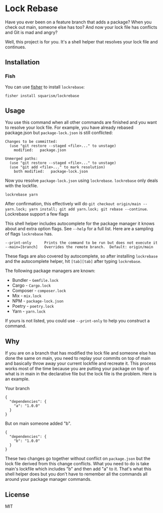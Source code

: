 # Lock Rebase

Have you ever been on a feature branch that adds a package?  When you check out main, someone else has too?  And now your lock file has conflicts and Git is mad and angry?

Well, this project is for you.  It's a shell helper that resolves your lock file and continues.


## Installation

### Fish

You can use [fisher](https://github.com/jorgebucaran/fisher) to install `lockrebase`:

```
fisher install squarism/lockrebase
```


## Usage

You use this command when all other commands are finished and you want to resolve your lock file.  For example, you have already rebased package.json but `package-lock.json` is still conflicted:

```
Changes to be committed:
  (use "git restore --staged <file>..." to unstage)
	modified:   package.json

Unmerged paths:
  (use "git restore --staged <file>..." to unstage)
  (use "git add <file>..." to mark resolution)
	both modified:   package-lock.json
```
Now you resolve `package-lock.json` using `lockrebase`.  `lockrebase` only deals with the lockfile.


```
lockrebase yarn
```
After confirmation, this effectively will do `git checkout origin/main -- yarn.lock; yarn install; git add yarn.lock; git rebase --continue`.  Lockrebase support a few flags

This shell helper includes autocomplete for the package manager it knows about and extra option flags.  See `--help` for a full list.  Here are a sampling of flags `lockrebase` has.

```
--print-only      Prints the command to be run but does not execute it
--main=[branch]   Overrides the remote branch.  Default: origin/main
```

These flags are also covered by autocomplete, so after installing `lockrebase` and the autocomplete helper, hit `[tab][tab]` after typing `lockrebase`.


The following package managers are known:

* Bundler - `Gemfile.lock`
* Cargo - `Cargo.lock`
* Composer - `composer.lock`
* Mix - `mix.lock`
* NPM - `package-lock.json`
* Poetry - `poetry.lock`
* Yarn - `yarn.lock`

If yours is not listed, you could use `--print-only` to help you construct a command.


## Why

If you are on a branch that has modified the lock file and someone else has done the same on main, you need to replay your commits on top of main and basically throw away your current lockfile and recreate it.  This process works most of the time because you are putting your package on top of what is in main in the declarative file but the lock file is the problem.  Here is an example.

Your branch
```
{
  "dependencies": {
    "a": "1.0.0"
  }
}
```

But on main someone added "b".
```
{
  "dependencies": {
    "b": "1.0.0"
  }
}
```

These two changes go together without conflict on `package.json` but the lock file derived from this change conflicts.  What you need to do is take main's lockfile which includes "b" and then add "a" to it.  That's what this shell helper does but you don't have to remember all the commands all around your package manager commands.


## License

MIT
